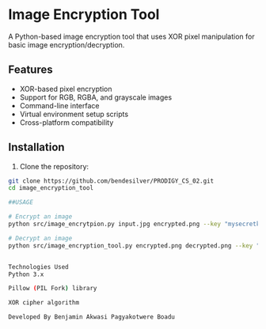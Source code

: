 # Image Encryption Tool

A Python-based image encryption tool that uses XOR pixel manipulation for basic image encryption/decryption.

## Features
- XOR-based pixel encryption
- Support for RGB, RGBA, and grayscale images
- Command-line interface
- Virtual environment setup scripts
- Cross-platform compatibility

## Installation

1. Clone the repository:
```bash
git clone https://github.com/bendesilver/PRODIGY_CS_02.git
cd image_encryption_tool

##USAGE

# Encrypt an image
python src/image_encrytpion.py input.jpg encrypted.png --key "mysecretkey"

# Decrypt an image
python src/image_encryption_tool.py encrypted.png decrypted.png --key "mysecretkey"


Technologies Used
Python 3.x

Pillow (PIL Fork) library

XOR cipher algorithm

Developed By Benjamin Akwasi Pagyakotwere Boadu
